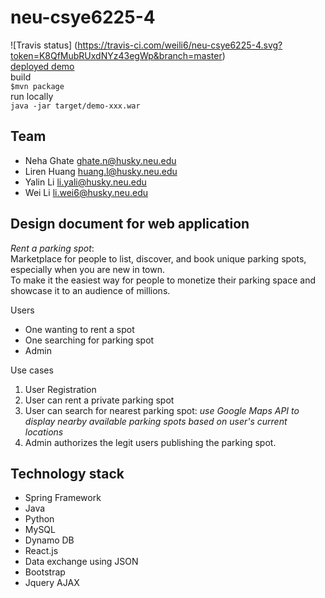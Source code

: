 # neu-csye6225-4
![Travis status] (https://travis-ci.com/weili6/neu-csye6225-4.svg?token=K8QfMubRUxdNYz43egWp&branch=master)  
[deployed demo](http://ec2-52-33-87-139.us-west-2.compute.amazonaws.com:8080/demo/)  
build  
`$mvn package`  
run locally  
`java -jar target/demo-xxx.war`  
## Team
- Neha Ghate ghate.n@husky.neu.edu
- Liren Huang huang.l@husky.neu.edu
- Yalin Li li.yali@husky.neu.edu
- Wei Li li.wei6@husky.neu.edu


## Design document for web application
_Rent a parking spot_:  
Marketplace for people to list, discover, and book unique parking spots, especially when you are new in town.  
To make it the easiest way for people to monetize their parking space and showcase it to an audience of millions.


Users
- One wanting to rent a spot
- One searching for parking spot
- Admin

Use cases

1. User Registration
2. User can rent a private parking spot
3. User can search for nearest parking spot:
_use Google Maps API to display nearby available parking spots based on user's current locations_
4. Admin authorizes the legit users publishing the parking spot.

## Technology stack

- Spring Framework
- Java
- Python
- MySQL
- Dynamo DB
- React.js
- Data exchange using JSON
- Bootstrap
- Jquery AJAX
